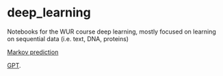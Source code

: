 # deep_learning

Notebooks for the WUR course deep learning, mostly focused on learning on sequential data (i.e. text, DNA, proteins)

[Markov prediction](https://githubtocolab.com/holmrenser/deep_learning/blob/main/markov_prediction.ipynb)

[GPT](https://githubtocolab.com/holmrenser/deep_learning/blob/main/gpt_pytorch.ipynb).
